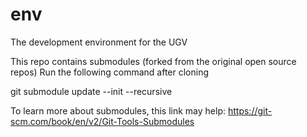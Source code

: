 # env
The development environment for the UGV


This repo contains submodules (forked from the original open source repos)
Run the following command after cloning

git submodule update --init --recursive

To learn more about submodules, this link may help: https://git-scm.com/book/en/v2/Git-Tools-Submodules
